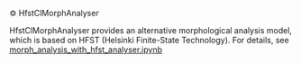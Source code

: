 
⚙️ HfstClMorphAnalyser

HfstClMorphAnalyser provides an alternative morphological analysis model, which is based on HFST (Helsinki Finite-State Technology). For details, see [morph_analysis_with_hfst_analyser.ipynb](morph_analysis_with_hfst_analyser.ipynb)


